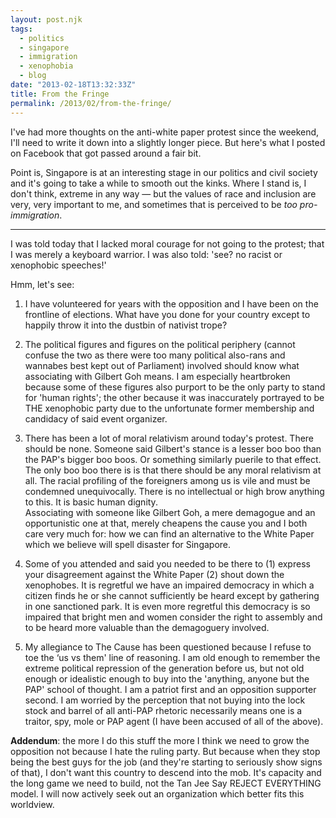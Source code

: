 ```yaml
---
layout: post.njk
tags:
  - politics
  - singapore
  - immigration
  - xenophobia
  - blog
date: "2013-02-18T13:32:33Z"
title: From the Fringe
permalink: /2013/02/from-the-fringe/
---
```


I've had more thoughts on the anti-white paper protest since the weekend, I'll need to write it down into a slightly longer piece. But here's what I posted on Facebook that got passed around a fair bit.

Point is, Singapore is at an interesting stage in our politics and civil society and it's going to take a while to smooth out the kinks. Where I stand is, I don't think, extreme in any way — but the values of race and inclusion are very, very important to me, and sometimes that is perceived to be _too pro-immigration_.

<hr>

I was told today that I lacked moral courage for not going to the protest; that I was merely a keyboard warrior. I was also told: 'see? no racist or xenophobic speeches!'

Hmm, let's see:

1. I have volunteered for years with the opposition and I have been on the frontline of elections. What have you done for your country except to happily throw it into the dustbin of nativist trope?

2. The political figures and figures on the political periphery (cannot confuse the two as there were too many political also-rans and wannabes best kept out of Parliament) involved should know what associating with Gilbert Goh means. I am especially heartbroken because some of these figures also purport to be the only party to stand for 'human rights'; the other because it was inaccurately portrayed to be THE xenophobic party due to the unfortunate former membership and candidacy of said event organizer.

3. There has been a lot of moral relativism around today's protest. There should be none. Someone said Gilbert's stance is a lesser boo boo than the PAP's bigger boo boos. Or something similarly puerile to that effect.<br />The only boo boo there is is that there should be any moral relativism at all. The racial profiling of the foreigners among us is vile and must be condemned unequivocally. There is no intellectual or high brow anything to this. It is basic human dignity.<br />Associating with someone like Gilbert Goh, a mere demagogue and an opportunistic one at that, merely cheapens the cause you and I both care very much for: how we can find an alternative to the White Paper which we believe will spell disaster for Singapore.

4. Some of you attended and said you needed to be there to (1) express your disagreement against the White Paper (2) shout down the xenophobes. It is regretful we have an impaired democracy in which a citizen finds he or she cannot sufficiently be heard except by gathering in one sanctioned park. It is even more regretful this democracy is so impaired that bright men and women consider the right to assembly and to be heard more valuable than the demagoguery involved.

5. My allegiance to The Cause has been questioned because I refuse to toe the &#8216;us vs them' line of reasoning. I am old enough to remember the extreme political repression of the generation before us, but not old enough or idealistic enough to buy into the 'anything, anyone but the PAP' school of thought. I am a patriot first and an opposition supporter second. I am worried by the perception that not buying into the lock stock and barrel of all anti-PAP rhetoric necessarily means one is a traitor, spy, mole or PAP agent (I have been accused of all of the above).

**Addendum**: the more I do this stuff the more I think we need to grow the opposition not because I hate the ruling party. But because when they stop being the best guys for the job (and they're starting to seriously show signs of that), I don't want this country to descend into the mob. It's capacity and the long game we need to build, not the Tan Jee Say REJECT EVERYTHING model. I will now actively seek out an organization which better fits this worldview.
